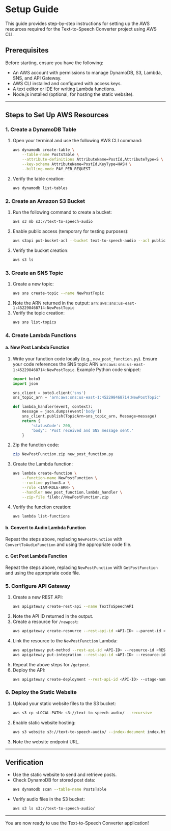 # Setup Guide

This guide provides step-by-step instructions for setting up the AWS resources required for the Text-to-Speech Converter project using AWS CLI.

## Prerequisites

Before starting, ensure you have the following:

- An AWS account with permissions to manage DynamoDB, S3, Lambda, SNS, and API Gateway.
- AWS CLI installed and configured with access keys.
- A text editor or IDE for writing Lambda functions.
- Node.js installed (optional, for hosting the static website).

---

## Steps to Set Up AWS Resources

### 1. Create a DynamoDB Table

1. Open your terminal and use the following AWS CLI command:
   ```bash
   aws dynamodb create-table \
       --table-name PostsTable \
       --attribute-definitions AttributeName=PostId,AttributeType=S \
       --key-schema AttributeName=PostId,KeyType=HASH \
       --billing-mode PAY_PER_REQUEST  
   ```
2. Verify the table creation:
   ```bash
   aws dynamodb list-tables
   ```

### 2. Create an Amazon S3 Bucket

1. Run the following command to create a bucket:
   ```bash
   aws s3 mb s3://text-to-speech-audio
   ```
2. Enable public access (temporary for testing purposes):
   ```bash
   aws s3api put-bucket-acl --bucket text-to-speech-audio --acl public-read
   ```
3. Verify the bucket creation:
   ```bash
   aws s3 ls
   ```

### 3. Create an SNS Topic

1. Create a new topic:
   ```bash
   aws sns create-topic --name NewPostTopic
   ```
2. Note the ARN returned in the output: `arn:aws:sns:us-east-1:452298468714:NewPostTopic`
3. Verify the topic creation:
   ```bash
   aws sns list-topics
   ```

### 4. Create Lambda Functions

#### a. New Post Lambda Function

1. Write your function code locally (e.g., `new_post_function.py`). Ensure your code references the SNS topic ARN `arn:aws:sns:us-east-1:452298468714:NewPostTopic`. Example Python code snippet:
   ```python
   import boto3
   import json

   sns_client = boto3.client('sns')
   sns_topic_arn = 'arn:aws:sns:us-east-1:452298468714:NewPostTopic'

   def lambda_handler(event, context):
       message = json.dumps(event['body'])
       sns_client.publish(TopicArn=sns_topic_arn, Message=message)
       return {
           'statusCode': 200,
           'body': 'Post received and SNS message sent.'
       }
   ```
2. Zip the function code:
   ```bash
   zip NewPostFunction.zip new_post_function.py
   ```
3. Create the Lambda function:
   ```bash
   aws lambda create-function \
       --function-name NewPostFunction \
       --runtime python3.x \
       --role <IAM-ROLE-ARN> \
       --handler new_post_function.lambda_handler \
       --zip-file fileb://NewPostFunction.zip
   ```
4. Verify the function creation:
   ```bash
   aws lambda list-functions
   ```

#### b. Convert to Audio Lambda Function

Repeat the steps above, replacing `NewPostFunction` with `ConvertToAudioFunction` and using the appropriate code file.

#### c. Get Post Lambda Function

Repeat the steps above, replacing `NewPostFunction` with `GetPostFunction` and using the appropriate code file.

### 5. Configure API Gateway

1. Create a new REST API:
   ```bash
   aws apigateway create-rest-api --name TextToSpeechAPI
   ```
2. Note the API ID returned in the output.
3. Create a resource for `/newpost`:
   ```bash
   aws apigateway create-resource --rest-api-id <API-ID> --parent-id <PARENT-ID> --path-part newpost
   ```
4. Link the resource to the `NewPostFunction` Lambda:
   ```bash
   aws apigateway put-method --rest-api-id <API-ID> --resource-id <RESOURCE-ID> --http-method POST --authorization-type NONE
   aws apigateway put-integration --rest-api-id <API-ID> --resource-id <RESOURCE-ID> --http-method POST --type AWS_PROXY --integration-http-method POST --uri arn:aws:apigateway:<REGION>:lambda:path/2015-03-31/functions/arn:aws:lambda:<REGION>:<ACCOUNT-ID>:function:NewPostFunction/invocations
   ```
5. Repeat the above steps for `/getpost`.
6. Deploy the API:
   ```bash
   aws apigateway create-deployment --rest-api-id <API-ID> --stage-name prod
   ```

### 6. Deploy the Static Website

1. Upload your static website files to the S3 bucket:
   ```bash
   aws s3 cp <LOCAL-PATH> s3://text-to-speech-audio/ --recursive
   ```
2. Enable static website hosting:
   ```bash
   aws s3 website s3://text-to-speech-audio/ --index-document index.html
   ```
3. Note the website endpoint URL.

---

## Verification

- Use the static website to send and retrieve posts.
- Check DynamoDB for stored post data:
  ```bash
  aws dynamodb scan --table-name PostsTable
  ```
- Verify audio files in the S3 bucket:
  ```bash
  aws s3 ls s3://text-to-speech-audio/
  ```

---

You are now ready to use the Text-to-Speech Converter application!

